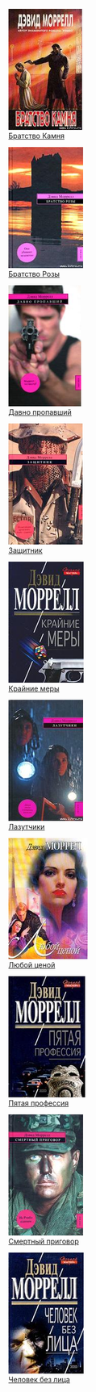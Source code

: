 ![](Братство%20Камня.jpg)  
[Братство Камня](Братство%20Камня)

![](Братство%20Розы.jpg)  
[Братство Розы](Братство%20Розы)

![](Давно%20пропавший.jpg)  
[Давно пропавший](Давно%20пропавший)

![](Защитник.jpg)  
[Защитник](Защитник)

![](Крайние%20меры.jpg)  
[Крайние меры](Крайние%20меры)

![](Лазутчики.jpg)  
[Лазутчики](Лазутчики)

![](Любой%20ценой.jpg)  
[Любой ценой](Любой%20ценой)

![](Пятая%20профессия.jpg)  
[Пятая профессия](Пятая%20профессия)

![](Смертный%20приговор.jpg)  
[Смертный приговор](Смертный%20приговор)

![](Человек%20без%20лица.jpg)  
[Человек без лица](Человек%20без%20лица)
